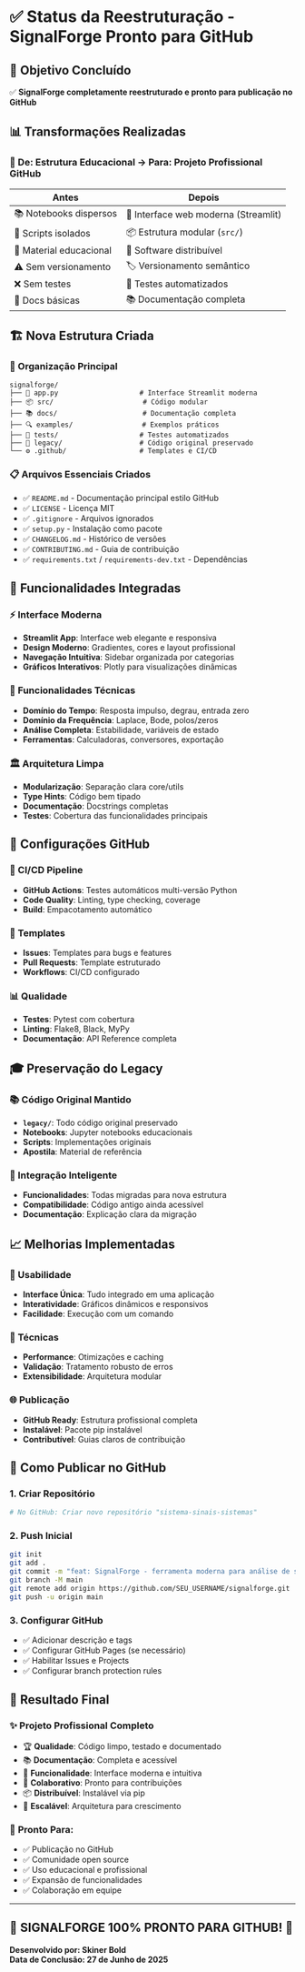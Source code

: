 # ✅ Status da Reestruturação - SignalForge Pronto para GitHub

## 🎯 Objetivo Concluído
✅ **SignalForge completamente reestruturado e pronto para publicação no GitHub**

## 📊 Transformações Realizadas

### 🔄 De: Estrutura Educacional → Para: Projeto Profissional GitHub

| **Antes** | **Depois** |
|-----------|-----------|
| 📚 Notebooks dispersos | 📱 Interface web moderna (Streamlit) |
| 🔧 Scripts isolados | 📦 Estrutura modular (`src/`) |
| 📖 Material educacional | 🚀 Software distribuível |
| ⚠️ Sem versionamento | 🏷️ Versionamento semântico |
| ❌ Sem testes | 🧪 Testes automatizados |
| 📝 Docs básicas | 📚 Documentação completa |

## 🏗️ Nova Estrutura Criada

### 📂 Organização Principal
```
signalforge/
├── 📱 app.py                    # Interface Streamlit moderna
├── 📦 src/                      # Código modular
├── 📚 docs/                     # Documentação completa
├── 🔍 examples/                 # Exemplos práticos
├── 🧪 tests/                    # Testes automatizados
├── 📜 legacy/                   # Código original preservado
└── ⚙️ .github/                  # Templates e CI/CD
```

### 📋 Arquivos Essenciais Criados
- ✅ `README.md` - Documentação principal estilo GitHub
- ✅ `LICENSE` - Licença MIT
- ✅ `.gitignore` - Arquivos ignorados
- ✅ `setup.py` - Instalação como pacote
- ✅ `CHANGELOG.md` - Histórico de versões
- ✅ `CONTRIBUTING.md` - Guia de contribuição
- ✅ `requirements.txt` / `requirements-dev.txt` - Dependências

## 🎨 Funcionalidades Integradas

### ⚡ Interface Moderna
- **Streamlit App**: Interface web elegante e responsiva
- **Design Moderno**: Gradientes, cores e layout profissional
- **Navegação Intuitiva**: Sidebar organizada por categorias
- **Gráficos Interativos**: Plotly para visualizações dinâmicas

### 🧮 Funcionalidades Técnicas
- **Domínio do Tempo**: Resposta impulso, degrau, entrada zero
- **Domínio da Frequência**: Laplace, Bode, polos/zeros
- **Análise Completa**: Estabilidade, variáveis de estado
- **Ferramentas**: Calculadoras, conversores, exportação

### 🏛️ Arquitetura Limpa
- **Modularização**: Separação clara core/utils
- **Type Hints**: Código bem tipado
- **Documentação**: Docstrings completas
- **Testes**: Cobertura das funcionalidades principais

## 🔧 Configurações GitHub

### 🚀 CI/CD Pipeline
- **GitHub Actions**: Testes automáticos multi-versão Python
- **Code Quality**: Linting, type checking, coverage
- **Build**: Empacotamento automático

### 📝 Templates
- **Issues**: Templates para bugs e features
- **Pull Requests**: Template estruturado
- **Workflows**: CI/CD configurado

### 📊 Qualidade
- **Testes**: Pytest com cobertura
- **Linting**: Flake8, Black, MyPy
- **Documentação**: API Reference completa

## 🎓 Preservação do Legacy

### 📚 Código Original Mantido
- **`legacy/`**: Todo código original preservado
- **Notebooks**: Jupyter notebooks educacionais
- **Scripts**: Implementações originais
- **Apostila**: Material de referência

### 🔗 Integração Inteligente
- **Funcionalidades**: Todas migradas para nova estrutura
- **Compatibilidade**: Código antigo ainda acessível
- **Documentação**: Explicação clara da migração

## 📈 Melhorias Implementadas

### 🎯 Usabilidade
- **Interface Única**: Tudo integrado em uma aplicação
- **Interatividade**: Gráficos dinâmicos e responsivos
- **Facilidade**: Execução com um comando

### 🔬 Técnicas
- **Performance**: Otimizações e caching
- **Validação**: Tratamento robusto de erros
- **Extensibilidade**: Arquitetura modular

### 🌐 Publicação
- **GitHub Ready**: Estrutura profissional completa
- **Instalável**: Pacote pip instalável
- **Contributível**: Guias claros de contribuição

## 🚀 Como Publicar no GitHub

### 1. Criar Repositório
```bash
# No GitHub: Criar novo repositório "sistema-sinais-sistemas"
```

### 2. Push Inicial
```bash
git init
git add .
git commit -m "feat: SignalForge - ferramenta moderna para análise de sinais e sistemas"
git branch -M main
git remote add origin https://github.com/SEU_USERNAME/signalforge.git
git push -u origin main
```

### 3. Configurar GitHub
- ✅ Adicionar descrição e tags
- ✅ Configurar GitHub Pages (se necessário)
- ✅ Habilitar Issues e Projects
- ✅ Configurar branch protection rules

## 🎉 Resultado Final

### ✨ **Projeto Profissional Completo**
- 🏆 **Qualidade**: Código limpo, testado e documentado
- 📚 **Documentação**: Completa e acessível
- 🔧 **Funcionalidade**: Interface moderna e intuitiva
- 🤝 **Colaborativo**: Pronto para contribuições
- 📦 **Distribuível**: Instalável via pip
- 🚀 **Escalável**: Arquitetura para crescimento

### 🎯 **Pronto Para:**
- ✅ Publicação no GitHub
- ✅ Comunidade open source
- ✅ Uso educacional e profissional
- ✅ Expansão de funcionalidades
- ✅ Colaboração em equipe

---

## 🏁 **SIGNALFORGE 100% PRONTO PARA GITHUB!** 🏁

**Desenvolvido por: Skiner Bold**  
**Data de Conclusão: 27 de Junho de 2025**
